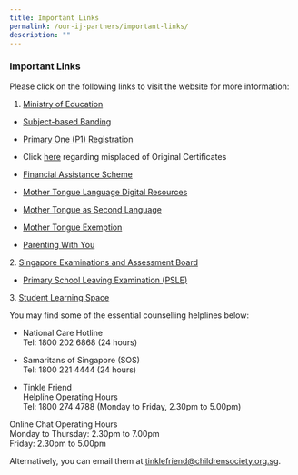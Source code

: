```yaml
---
title: Important Links
permalink: /our-ij-partners/important-links/
description: ""
---
```

### Important Links

Please click on the following links to visit the website for more information:


1.  [Ministry of Education](http://www.moe.gov.sg/)

*   [Subject-based Banding](https://www.moe.gov.sg/microsites/psle-fsbb/full-subject-based-banding/main.html)
*   [Primary One (P1) Registration](https://www.moe.gov.sg/primary/p1-registration)

*   Click&nbsp;[here](https://www.moe.gov.sg/exam-related-services)&nbsp;regarding misplaced of Original Certificates

*   [Financial Assistance Scheme](https://www.moe.gov.sg/financial-matters/financial-assistance)
*   [Mother Tongue Language Digital Resources](https://www.moe.gov.sg/primary/curriculum/mother-tongue-languages/learning-in-school)
*   [Mother Tongue as Second Language](https://www.moe.gov.sg/primary/curriculum/mother-tongue-languages/learning-in-school)
*   [Mother Tongue Exemption](https://www.moe.gov.sg/primary/curriculum/mother-tongue-languages/exemption)
*   [Parenting With You](https://www.instagram.com/parentingwith.moesg/?hl=en)

  

2\. [Singapore Examinations and Assessment Board](https://www.seab.gov.sg/)

*   [Primary School Leaving Examination (PSLE)](https://www.seab.gov.sg/home/examinations/psle)

  

3\. [Student Learning Space](https://vle.learning.moe.edu.sg/login)

You may find some of the essential counselling helplines below:

  

*   National Care Hotline<br>
Tel: 1800 202 6868 (24 hours)



*   Samaritans of Singapore (SOS)<br>
Tel: 1800 221 4444 (24 hours)



*   Tinkle Friend<br>
Helpline Operating Hours<br>
Tel: 1800 274 4788 (Monday to Friday, 2.30pm to 5.00pm)<br>

Online Chat Operating Hours<br>
Monday to Thursday: 2.30pm to 7.00pm<br>
Friday: 2.30pm to 5.00pm

  

Alternatively, you can email them at&nbsp;[tinklefriend@childrensociety.org.sg](mailto:tinklefriend@childrensociety.org.sg).